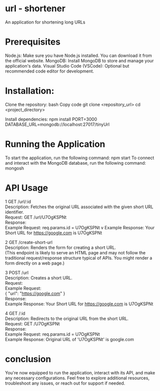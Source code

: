 # url - shortener
An application for shortening long URLs

# Prerequisites
Node.js: Make sure you have Node.js installed. You can download it from the official website.
MongoDB: Install MongoDB to store and manage your application's data.
Visual Studio Code (VSCode): Optional but recommended code editor for development.

# Installation:
Clone the repository:
bash
Copy code
git clone <repository_url>
cd <project_directory>

Install dependencies:
npm install
PORT=3000
DATABASE_URL=mongodb://localhost:27017/tinyUrl

# Running the Application
To start the application, run the following command:
npm start
To connect and interact with the MongoDB database, run the following command:
mongosh

# API Usage
1 GET /url/:id <br>
Description: Fetches the original URL associated with the given short URL identifier. <br>
Request: GET /url/U7OgKSPNt <br>
Response: <br>
Example Request: req.params.id = U7OgKSPNt v
Example Response: Your Short URL for https://google.com is U7OgKSPNt <br>


2 GET /create-short-url <br>
Description: Renders the form for creating a short URL. <br>
(This endpoint is likely to serve an HTML page and may not follow the traditional request/response structure typical of APIs. You might render a form directly on a web page.)

3 POST /url <br>
Description: Creates a short URL. <br>
Request: <br>
Example Request: <br>
{
    "url": "https://google.com"
} <br>
Response: <br>
Example Response: Your Short URL for https://google.com is U7OgKSPNt <br>

4 GET /:id <br>
Description: Redirects to the original URL from the short URL. <br>
Request: GET /U7OgKSPNt <br>
Response: <br>
Example Request: req.params.id = U7OgKSPNt <br>
Example Response: Original URL of 'U7OgKSPNt' is google.com <br>

# conclusion
You're now equipped to run the application, interact with its API, and make any necessary configurations.
Feel free to explore additional resources, troubleshoot any issues, or reach out for support if needed.
